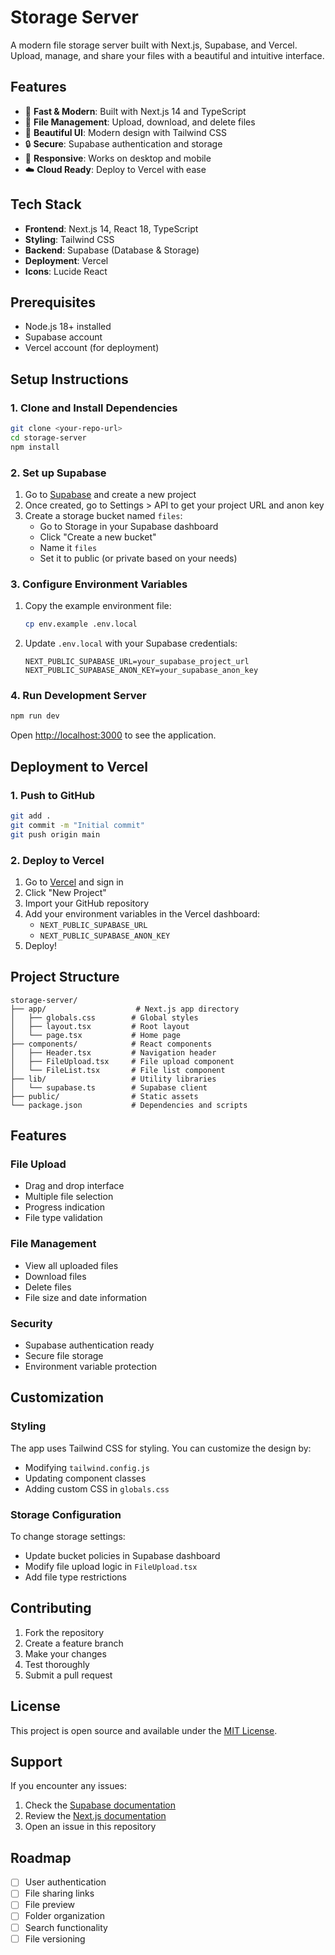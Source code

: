 # Storage Server

A modern file storage server built with Next.js, Supabase, and Vercel. Upload, manage, and share your files with a beautiful and intuitive interface.

## Features

- 🚀 **Fast & Modern**: Built with Next.js 14 and TypeScript
- 📁 **File Management**: Upload, download, and delete files
- 🎨 **Beautiful UI**: Modern design with Tailwind CSS
- 🔒 **Secure**: Supabase authentication and storage
- 📱 **Responsive**: Works on desktop and mobile
- ☁️ **Cloud Ready**: Deploy to Vercel with ease

## Tech Stack

- **Frontend**: Next.js 14, React 18, TypeScript
- **Styling**: Tailwind CSS
- **Backend**: Supabase (Database & Storage)
- **Deployment**: Vercel
- **Icons**: Lucide React

## Prerequisites

- Node.js 18+ installed
- Supabase account
- Vercel account (for deployment)

## Setup Instructions

### 1. Clone and Install Dependencies

```bash
git clone <your-repo-url>
cd storage-server
npm install
```

### 2. Set up Supabase

1. Go to [Supabase](https://supabase.com) and create a new project
2. Once created, go to Settings > API to get your project URL and anon key
3. Create a storage bucket named `files`:
   - Go to Storage in your Supabase dashboard
   - Click "Create a new bucket"
   - Name it `files`
   - Set it to public (or private based on your needs)

### 3. Configure Environment Variables

1. Copy the example environment file:
   ```bash
   cp env.example .env.local
   ```

2. Update `.env.local` with your Supabase credentials:
   ```env
   NEXT_PUBLIC_SUPABASE_URL=your_supabase_project_url
   NEXT_PUBLIC_SUPABASE_ANON_KEY=your_supabase_anon_key
   ```

### 4. Run Development Server

```bash
npm run dev
```

Open [http://localhost:3000](http://localhost:3000) to see the application.

## Deployment to Vercel

### 1. Push to GitHub

```bash
git add .
git commit -m "Initial commit"
git push origin main
```

### 2. Deploy to Vercel

1. Go to [Vercel](https://vercel.com) and sign in
2. Click "New Project"
3. Import your GitHub repository
4. Add your environment variables in the Vercel dashboard:
   - `NEXT_PUBLIC_SUPABASE_URL`
   - `NEXT_PUBLIC_SUPABASE_ANON_KEY`
5. Deploy!

## Project Structure

```
storage-server/
├── app/                    # Next.js app directory
│   ├── globals.css        # Global styles
│   ├── layout.tsx         # Root layout
│   └── page.tsx           # Home page
├── components/            # React components
│   ├── Header.tsx         # Navigation header
│   ├── FileUpload.tsx     # File upload component
│   └── FileList.tsx       # File list component
├── lib/                   # Utility libraries
│   └── supabase.ts        # Supabase client
├── public/                # Static assets
└── package.json           # Dependencies and scripts
```

## Features

### File Upload
- Drag and drop interface
- Multiple file selection
- Progress indication
- File type validation

### File Management
- View all uploaded files
- Download files
- Delete files
- File size and date information

### Security
- Supabase authentication ready
- Secure file storage
- Environment variable protection

## Customization

### Styling
The app uses Tailwind CSS for styling. You can customize the design by:
- Modifying `tailwind.config.js`
- Updating component classes
- Adding custom CSS in `globals.css`

### Storage Configuration
To change storage settings:
- Update bucket policies in Supabase dashboard
- Modify file upload logic in `FileUpload.tsx`
- Add file type restrictions

## Contributing

1. Fork the repository
2. Create a feature branch
3. Make your changes
4. Test thoroughly
5. Submit a pull request

## License

This project is open source and available under the [MIT License](LICENSE).

## Support

If you encounter any issues:
1. Check the [Supabase documentation](https://supabase.com/docs)
2. Review the [Next.js documentation](https://nextjs.org/docs)
3. Open an issue in this repository

## Roadmap

- [ ] User authentication
- [ ] File sharing links
- [ ] File preview
- [ ] Folder organization
- [ ] Search functionality
- [ ] File versioning 
